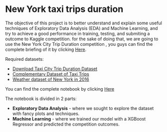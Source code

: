 <h1> New York taxi trips duration </h1>

The objective of this project is to better understand and explain some useful techniques of Exploratory Data Analysis (EDA) and Machine Learning, and try to achieve a good performance in training, testing, and submiting a outcome to Kaggle competition. for the sake of doing that, we are going to use the New York City Trip Duration competition , you guys can find the complete briefing of it by clicking <a href="https://www.kaggle.com/competitions/nyc-taxi-trip-duration/overview">Here</a>.

Required datasets:
* <a href="https://www.kaggle.com/competitions/nyc-taxi-trip-duration/data" >Download Taxi City Trip Duration Dataset</a>
* <a href = "https://drive.google.com/file/d/1WIWwC4F3ITnuW7xk0hPomQgYq35OVsaN/view?usp=sharing">Complementary Dataset of Taxi Trips</a>
* <a href = "https://drive.google.com/file/d/1kfRBRtaX-g8HjGvY3kmoWIu2H3x4_ZHE/view?usp=sharing">Weather dataset of New York in 2016</a>

You can find the complete notebook by clicking <a href="https://github.com/nicholascomuni/Kaggle-New-York-Taxi-Copetition/blob/master/NY%20Taxi.ipynb">Here</a>

The notebook is divided in 2 parts:
* <b>Exploratory Data Analysis</b> - where we sought to explore the dataset with fancy plots and techniques.
* <b>Machine Learning</b> - where we trained our model with a XGBoost Regressor and predicted the competition outcomes.
